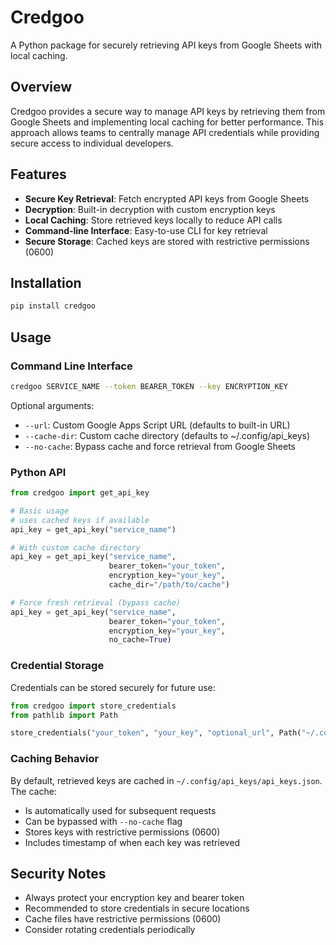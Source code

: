 # Credgoo

A Python package for securely retrieving API keys from Google Sheets with local caching.

## Overview

Credgoo provides a secure way to manage API keys by retrieving them from Google Sheets and implementing local caching for better performance. This approach allows teams to centrally manage API credentials while providing secure access to individual developers.

## Features

- **Secure Key Retrieval**: Fetch encrypted API keys from Google Sheets
- **Decryption**: Built-in decryption with custom encryption keys
- **Local Caching**: Store retrieved keys locally to reduce API calls
- **Command-line Interface**: Easy-to-use CLI for key retrieval
- **Secure Storage**: Cached keys are stored with restrictive permissions (0600)

## Installation

```bash
pip install credgoo
```

## Usage

### Command Line Interface

```bash
credgoo SERVICE_NAME --token BEARER_TOKEN --key ENCRYPTION_KEY
```

Optional arguments:

- `--url`: Custom Google Apps Script URL (defaults to built-in URL)
- `--cache-dir`: Custom cache directory (defaults to ~/.config/api_keys)
- `--no-cache`: Bypass cache and force retrieval from Google Sheets

### Python API

```python
from credgoo import get_api_key

# Basic usage
# uses cached keys if available
api_key = get_api_key("service_name")

# With custom cache directory
api_key = get_api_key("service_name",
                      bearer_token="your_token",
                      encryption_key="your_key",
                      cache_dir="/path/to/cache")

# Force fresh retrieval (bypass cache)
api_key = get_api_key("service_name",
                      bearer_token="your_token",
                      encryption_key="your_key",
                      no_cache=True)
```

### Credential Storage

Credentials can be stored securely for future use:

```python
from credgoo import store_credentials
from pathlib import Path

store_credentials("your_token", "your_key", "optional_url", Path("~/.config/api_keys/credgoo.txt"))
```

### Caching Behavior

By default, retrieved keys are cached in `~/.config/api_keys/api_keys.json`. The cache:

- Is automatically used for subsequent requests
- Can be bypassed with `--no-cache` flag
- Stores keys with restrictive permissions (0600)
- Includes timestamp of when each key was retrieved

## Security Notes

- Always protect your encryption key and bearer token
- Recommended to store credentials in secure locations
- Cache files have restrictive permissions (0600)
- Consider rotating credentials periodically
